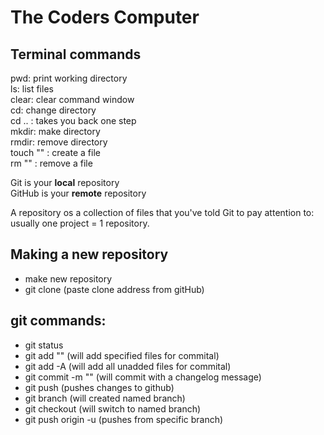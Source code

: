 # The Coders Computer

## Terminal commands  

pwd: print working directory  
ls: list files  
clear: clear command window  
cd: change directory  
cd .. : takes you back one step  
mkdir: make directory   
rmdir: remove directory   
touch "" : create a file  
rm "" : remove a file  

Git is your **local** repository  
GitHub is your **remote** repository

A repository os a collection of files that you've told Git to pay attention to:   
usually one project = 1 repository.

## Making a new repository

- make new repository 
- git clone (paste clone address from gitHub)     

## git commands:

- git status 
- git add "" (will add specified files for commital)
- git add -A (will add all unadded files for commital)
- git commit -m "" (will commit with a changelog message)
- git push (pushes changes to github)
- git branch (will created named branch)
- git checkout (will switch to named branch)
- git push origin -u (pushes from specific branch)
